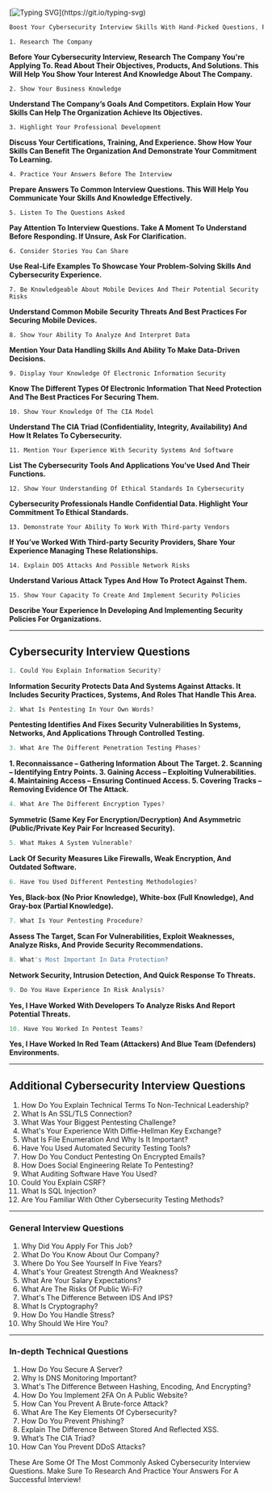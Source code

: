 [![Typing SVG](https://readme-typing-svg.herokuapp.com?font=Goblin+One&color=00FF00&width=600&lines=Interview+Boost;)](https://git.io/typing-svg)

```js
Boost Your Cybersecurity Interview Skills With Hand-Picked Questions, Real-World Tasks, And Expert Advice
```

`1. Research The Company`

**Before Your Cybersecurity Interview, Research The Company You're Applying To. Read About Their Objectives, Products, And Solutions. This Will Help You Show Your Interest And Knowledge About The Company.**

`2. Show Your Business Knowledge`

**Understand The Company’s Goals And Competitors. Explain How Your Skills Can Help The Organization Achieve Its Objectives.**

`3. Highlight Your Professional Development`

**Discuss Your Certifications, Training, And Experience. Show How Your Skills Can Benefit The Organization And Demonstrate Your Commitment To Learning.**

`4. Practice Your Answers Before The Interview`

**Prepare Answers To Common Interview Questions. This Will Help You Communicate Your Skills And Knowledge Effectively.**

`5. Listen To The Questions Asked`

**Pay Attention To Interview Questions. Take A Moment To Understand Before Responding. If Unsure, Ask For Clarification.**

`6. Consider Stories You Can Share`

**Use Real-Life Examples To Showcase Your Problem-Solving Skills And Cybersecurity Experience.**

`7. Be Knowledgeable About Mobile Devices And Their Potential Security Risks`

**Understand Common Mobile Security Threats And Best Practices For Securing Mobile Devices.**

`8. Show Your Ability To Analyze And Interpret Data`

**Mention Your Data Handling Skills And Ability To Make Data-Driven Decisions.**

`9. Display Your Knowledge Of Electronic Information Security`

**Know The Different Types Of Electronic Information That Need Protection And The Best Practices For Securing Them.**

`10. Show Your Knowledge Of The CIA Model`

**Understand The CIA Triad (Confidentiality, Integrity, Availability) And How It Relates To Cybersecurity.**

`11. Mention Your Experience With Security Systems And Software`

**List The Cybersecurity Tools And Applications You’ve Used And Their Functions.**

`12. Show Your Understanding Of Ethical Standards In Cybersecurity`

**Cybersecurity Professionals Handle Confidential Data. Highlight Your Commitment To Ethical Standards.**

`13. Demonstrate Your Ability To Work With Third-party Vendors`

**If You’ve Worked With Third-party Security Providers, Share Your Experience Managing These Relationships.**

`14. Explain DOS Attacks And Possible Network Risks`

**Understand Various Attack Types And How To Protect Against Them.**

`15. Show Your Capacity To Create And Implement Security Policies`

**Describe Your Experience In Developing And Implementing Security Policies For Organizations.**

---

## Cybersecurity Interview Questions

```js
1. Could You Explain Information Security?
```
**Information Security Protects Data And Systems Against Attacks. It Includes Security Practices, Systems, And Roles That Handle This Area.**

```js
2. What Is Pentesting In Your Own Words?
```
**Pentesting Identifies And Fixes Security Vulnerabilities In Systems, Networks, And Applications Through Controlled Testing.**

```js
3. What Are The Different Penetration Testing Phases?
```
**1. Reconnaissance – Gathering Information About The Target.
2. Scanning – Identifying Entry Points.
3. Gaining Access – Exploiting Vulnerabilities.
4. Maintaining Access – Ensuring Continued Access.
5. Covering Tracks – Removing Evidence Of The Attack.**

```js
4. What Are The Different Encryption Types?
```
**Symmetric (Same Key For Encryption/Decryption) And Asymmetric (Public/Private Key Pair For Increased Security).**

```js
5. What Makes A System Vulnerable?
```
**Lack Of Security Measures Like Firewalls, Weak Encryption, And Outdated Software.**

```js
6. Have You Used Different Pentesting Methodologies?
```
**Yes, Black-box (No Prior Knowledge), White-box (Full Knowledge), And Gray-box (Partial Knowledge).**

```js
7. What Is Your Pentesting Procedure?
```
**Assess The Target, Scan For Vulnerabilities, Exploit Weaknesses, Analyze Risks, And Provide Security Recommendations.**

```js
8. What's Most Important In Data Protection?
```
**Network Security, Intrusion Detection, And Quick Response To Threats.**

```js
9. Do You Have Experience In Risk Analysis?
```
**Yes, I Have Worked With Developers To Analyze Risks And Report Potential Threats.**

```js
10. Have You Worked In Pentest Teams?
```
**Yes, I Have Worked In Red Team (Attackers) And Blue Team (Defenders) Environments.**

---

## Additional Cybersecurity Interview Questions

1. How Do You Explain Technical Terms To Non-Technical Leadership?
2. What Is An SSL/TLS Connection?
3. What Was Your Biggest Pentesting Challenge?
4. What's Your Experience With Diffie-Hellman Key Exchange?
5. What Is File Enumeration And Why Is It Important?
6. Have You Used Automated Security Testing Tools?
7. How Do You Conduct Pentesting On Encrypted Emails?
8. How Does Social Engineering Relate To Pentesting?
9. What Auditing Software Have You Used?
10. Could You Explain CSRF?
11. What Is SQL Injection?
12. Are You Familiar With Other Cybersecurity Testing Methods?

---

### General Interview Questions

1. Why Did You Apply For This Job?
2. What Do You Know About Our Company?
3. Where Do You See Yourself In Five Years?
4. What's Your Greatest Strength And Weakness?
5. What Are Your Salary Expectations?
6. What Are The Risks Of Public Wi-Fi?
7. What's The Difference Between IDS And IPS?
8. What Is Cryptography?
9. How Do You Handle Stress?
10. Why Should We Hire You?

---

### In-depth Technical Questions

1. How Do You Secure A Server?
2. Why Is DNS Monitoring Important?
3. What's The Difference Between Hashing, Encoding, And Encrypting?
4. How Do You Implement 2FA On A Public Website?
5. How Can You Prevent A Brute-force Attack?
6. What Are The Key Elements Of Cybersecurity?
7. How Do You Prevent Phishing?
8. Explain The Difference Between Stored And Reflected XSS.
9. What’s The CIA Triad?
10. How Can You Prevent DDoS Attacks?

These Are Some Of The Most Commonly Asked Cybersecurity Interview Questions. Make Sure To Research And Practice Your Answers For A Successful Interview!
